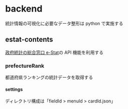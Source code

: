 # backend

統計情報の可視化に必要なデータ整形は python で実施する

## estat-contents

[政府統計の総合窓口 e-Stat](https://www.e-stat.go.jp/api/)の API 機能を利用する

### prefectureRank

都道府県ランキングの統計データを取得する

#### settings

ディレクトリ構成は「fieldId > menuId > cardId.json」
